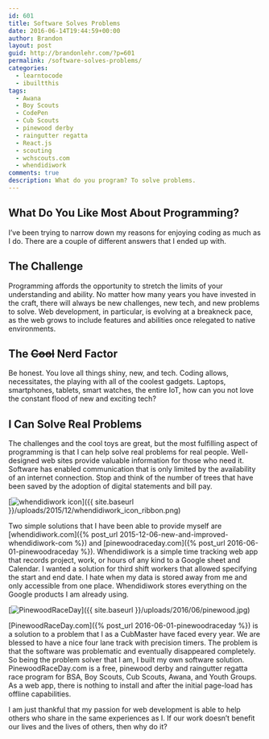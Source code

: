 ```yaml
---
id: 601
title: Software Solves Problems
date: 2016-06-14T19:44:59+00:00
author: Brandon
layout: post
guid: http://brandonlehr.com/?p=601
permalink: /software-solves-problems/
categories:
  - learntocode
  - ibuiltthis
tags:
  - Awana
  - Boy Scouts
  - CodePen
  - Cub Scouts
  - pinewood derby
  - raingutter regatta
  - React.js
  - scouting
  - wchscouts.com
  - whendidiwork
comments: true
description: What do you program? To solve problems.
---
```

## What Do You Like Most About Programming?

I&#8217;ve been trying to narrow down my reasons for enjoying coding as much as I do. There are a couple of different answers that I ended up with.

## The Challenge

Programming affords the opportunity to stretch the limits of your understanding and ability. No matter how many years you have invested in the craft, there will always be new challenges, new tech, and new problems to solve. Web development, in particular, is evolving at a breakneck pace, as the web grows to include features and abilities once relegated to native environments.

## The <del>Cool</del> Nerd Factor

Be honest. You love all things shiny, new, and tech. Coding allows, necessitates, the playing with all of the coolest gadgets. Laptops, smartphones, tablets, smart watches, the entire IoT, how can you not love the constant flood of new and exciting tech?

## I Can Solve Real Problems

The challenges and the cool toys are great, but the most fulfilling aspect of programming is that I can help solve real problems for real people. Well-designed web sites provide valuable information for those who need it. Software has enabled communication that is only limited by the availability of an internet connection. Stop and think of the number of trees that have been saved by the adoption of digital statements and bill pay.

[<img class="img-md img-center" src="{{ site.baseurl }}/uploads/2015/12/whendidiwork_icon_ribbon.png?fit=600%2C600" alt="whendidiwork icon" srcset="{{ site.baseurl }}/uploads/2015/12/whendidiwork_icon_ribbon.png?w=600 600w, {{ site.baseurl }}/uploads/2015/12/whendidiwork_icon_ribbon.png?resize=150%2C150 150w, {{ site.baseurl }}/uploads/2015/12/whendidiwork_icon_ribbon.png?resize=300%2C300 300w" sizes="(max-width: 600px) 100vw, 600px" data-recalc-dims="1" />]({{ site.baseurl }}/uploads/2015/12/whendidiwork_icon_ribbon.png)

Two simple solutions that I have been able to provide myself are [whendidiwork.com]({% post_url 2015-12-06-new-and-improved-whendidiwork-com %}) and [pinewoodraceday.com]({% post_url  2016-06-01-pinewoodraceday %}). Whendidiwork is a simple time tracking web app that records project, work, or hours of any kind to a Google sheet and Calendar. I wanted a solution for third shift workers that allowed specifying the start and end date. I hate when my data is stored away from me and only accessible from one place. Whendidiwork stores everything on the Google products I am already using.

[<img class="img-md img-center" src="{{ site.baseurl }}/uploads/2016/06/pinewood.jpg?fit=640%2C345" alt="PinewoodRaceDay" srcset="{{ site.baseurl }}/uploads/2016/06/pinewood.jpg?w=1275 1275w, {{ site.baseurl }}/uploads/2016/06/pinewood.jpg?resize=300%2C162 300w, {{ site.baseurl }}/uploads/2016/06/pinewood.jpg?resize=1024%2C553 1024w" sizes="(max-width: 640px) 100vw, 640px" data-recalc-dims="1" />]({{ site.baseurl }}/uploads/2016/06/pinewood.jpg)

[PinewoodRaceDay.com]({% post_url  2016-06-01-pinewoodraceday %}) is a solution to a problem that I as a CubMaster have faced every year. We are blessed to have a nice four lane track with precision timers. The problem is that the software was problematic and eventually disappeared completely. So being the problem solver that I am, I built my own software solution. PinewoodRaceDay.com is a free, pinewood derby and raingutter regatta race program for BSA, Boy Scouts, Cub Scouts, Awana, and Youth Groups. As a web app, there is nothing to install and after the initial page-load has offline capabilities.

I am just thankful that my passion for web development is able to help others who share in the same experiences as I. If our work doesn&#8217;t benefit our lives and the lives of others, then why do it?
